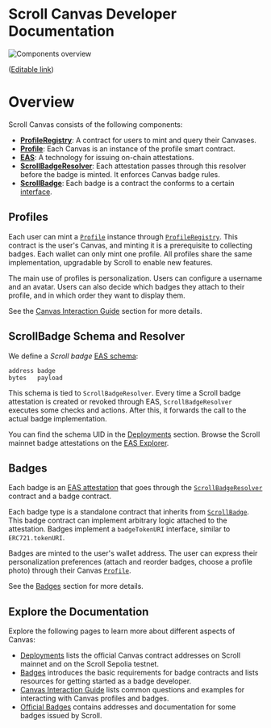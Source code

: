 # Scroll Canvas Developer Documentation

![Components overview](../images/overview.png "Overview")

([Editable link](https://viewer.diagrams.net/?tags=%7B%7D&highlight=0000ff&edit=_blank&layers=1&nav=1&title=skelly-v4.drawio#R7VpLc6M4EP41rpo5xIWEMeYYx8nsIdma2Rx2clRABs0K5BVybO%2BvXwkknk7ijCEwNalUyqjVenV%2F%2FVDDxL6K91842kR3LMB0Aq1gP7FXEwgBsIH8UZRDTllY85wQchJoppJwT%2F7Dmmhp6pYEOK0xCsaoIJs60WdJgn1RoyHO2a7Otma0vuoGhbhFuPcRbVP%2FJoGI9Ckcq6T%2FgUkYmZWBpXtiZJg1IY1QwHYVkn09sa84YyJ%2FivdXmCrhGbnk426e6S02xnEiThkQf%2Ft2uwvggibu7Q9%2Fk1hfCbzQykjFwRwYB%2FL8usm4iFjIEkSvS%2BqSs20SYDWrJVslzy1jG0kEkvgDC3HQykRbwSQpEjHVvXLD%2FPBdj88aD6oxdUxzta92rg66lQrO%2FinUIAW4XBNKrxhlPNu7vV742PcLzkrP48KZOWqOttS0IFO25T5%2BQVQGfYiHWLzAZ%2Bd8So6VBbROvmAWY3kmycAxRYI81XGGNFzDgq%2FUqHzQSn2DgsEsn%2FgJ0a1eagLnVB5gGZCnmurn%2F24VFpd%2BLrZLtcfw8ZPjTaBc2yp%2FP2dylLaUiIs1igk95Nx3OKEsZ7qTgPD1s5wZxRIZSz3%2FlZQ0wVz2%2FIl3zc58SMwSlm6Q0kexUprBSa0DrM0%2B76AkwReRtr%2Bsy9Fd82K%2Beah%2BkRA4FZ8%2Bm8NLYWbnz3uPWsEtepTOrIZcREmYyGdfokeewF4%2BYS6I9BaXuiMmQZAbCZb7RY%2FZfAp3G0YSkSnXWU6clcKuPJQxNKsNy5fMVa2K95Mj%2Fk%2BvWHMxNdTpURfW1Fo4bj72UJvpZFzqyb%2Bqk5WzXHj1EWy9TqW9NHFcbOkMaLeQfX1539LkLiIC3%2BdYWu1kkGpoNN3kYWNN9sqn1dRyxMeCZzTwrKTthVWTsu3q9q4STjQpqkQSQ%2BvcI8CW2O79CMfIWMYjN1bxFw5JapY8R6Ytd7zM%2FrS0j9F7EDx0Bha8O2isLRqnxVq8J%2BJ7ySlbD5WecpBq1OPzm9T5atS1T4y6cFRR12uperCkqR5mOrXFzpQ3G5XyzNVjDNobNuU9VX%2FOqPRnHwlwnFG6RGp%2FR6JcyuiTykdHljk4zsgyh%2FZVoibYDsXXsaM6XeZuU%2BZwYJk77ybzLiDbFN9saPEB%2BJv48ld9NOjaRzeufxoB0G0gADRUmwcdPaqHS2Hb%2B3%2FUO37Zeocx304KHrAGTN06E%2B5FsmiqH4v6DD1WPxYfQFe%2F1pRnZQrMxwT202Ppm5Hs2I26Rn%2BVonbForfgCU8tSIBqOaIoTrxfQQLOhwq4512KwFEz6L36FFyql3CymbAE55QborauFYS4MBw%2BRWlKfEPWbKBnPfadEIFZw1y9hrnmQGolRFIq6FBh0z7mzevc%2FBy%2FfMh30GnQMkKvBK3LLFFRUaN5Mf%2FK2f782vMorpWwKeyha9HwI3vIMEbSdIuzu%2FSYsodXUuXOUom5Z00tS6JzMfechV2%2FuM1U38yZyX%2FHdW3YV2CyPpBYXtiWh7YfXGGKQxmCWDImjPYIS5DBEngAQMe1JDgXdec596ae58zmnu1CD3p9AXPgb2PKetJDte%2B59PiVTCtAaZTtC5yVNRk38Ktlv27LyUh7Q340Dst5EX%2Fn25M1BZb51uNns9n%2BCxoGWhUdyQxwTej4ytzNTwtm3sDpnH3sK68hndfkTZXxM%2FzRqa8oDbpedUhlvdC27XpKZGp9I7ah9usin2Mk2iY0Ij9nsNtFjRdA68zCrinkNt9b9Ki09iuLwvH19klW1y4RgndzibJZfjWdK6H89ty%2B%2Fh8%3D))


# Overview

Scroll Canvas consists of the following components:
- [**ProfileRegistry**](../src/profile/ProfileRegistry.sol): A contract for users to mint and query their Canvases.
- [**Profile**](../src/profile/Profile.sol): Each Canvas is an instance of the profile smart contract.
- [**EAS**](https://docs.attest.org/docs/welcome): A technology for issuing on-chain attestations.
- [**ScrollBadgeResolver**](../src/resolver/ScrollBadgeResolver.sol): Each attestation passes through this resolver before the badge is minted. It enforces Canvas badge rules.
- [**ScrollBadge**](../src/badge/ScrollBadge.sol): Each badge is a contract the conforms to a certain [interface](../src/interfaces/IScrollBadge.sol).


## Profiles

Each user can mint a [`Profile`](../src/profile/Profile.sol) instance through [`ProfileRegistry`](../src/profile/ProfileRegistry.sol).
This contract is the user's Canvas, and minting it is a prerequisite to collecting badges.
Each wallet can only mint one profile.
All profiles share the same implementation, upgradable by Scroll to enable new features.

The main use of profiles is personalization.
Users can configure a username and an avatar.
Users can also decide which badges they attach to their profile, and in which order they want to display them.

See the [Canvas Interaction Guide](./canvas-interaction-guide.md) section for more details.


## ScrollBadge Schema and Resolver

We define a *Scroll badge* [EAS schema](https://docs.attest.org/docs/core--concepts/schemas):

```
address badge
bytes   payload
```

This schema is tied to `ScrollBadgeResolver`.
Every time a Scroll badge attestation is created or revoked through EAS, `ScrollBadgeResolver` executes some checks and actions.
After this, it forwards the call to the actual badge implementation.

You can find the schema UID in the [Deployments](./deployments.md) section.
Browse the Scroll mainnet badge attestations on the [EAS Explorer](https://scroll.easscan.org/schema/view/0xd57de4f41c3d3cc855eadef68f98c0d4edd22d57161d96b7c06d2f4336cc3b49).


## Badges

Each badge is an [EAS attestation](https://docs.attest.org/docs/core--concepts/attestations) that goes through the [`ScrollBadgeResolver`](../src/resolver/ScrollBadgeResolver.sol) contract and a badge contract.

Each badge type is a standalone contract that inherits from [`ScrollBadge`](../src/badge/ScrollBadge.sol).
This badge contract can implement arbitrary logic attached to the attestation.
Badges implement a `badgeTokenURI` interface, similar to `ERC721.tokenURI`.

Badges are minted to the user's wallet address.
The user can express their personalization preferences (attach and reorder badges, choose a profile photo) through their Canvas [`Profile`](../src/profile/Profile.sol).

See the [Badges](./badges.md) section for more details.


## Explore the Documentation

Explore the following pages to learn more about different aspects of Canvas:
- [Deployments](./deployments.md) lists the official Canvas contract addresses on Scroll mainnet and on the Scroll Sepolia testnet.
- [Badges](./badges.md) introduces the basic requirements for badge contracts and lists resources for getting started as a badge developer.
- [Canvas Interaction Guide](./canvas-interaction-guide.md) lists common questions and examples for interacting with Canvas profiles and badges.
- [Official Badges](./official-badges) contains addresses and documentation for some badges issued by Scroll.
